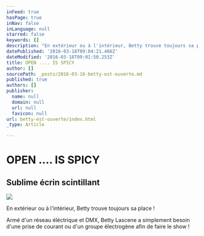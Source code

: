 ```yaml
---
inFeed: true
hasPage: true
inNav: false
inLanguage: null
starred: false
keywords: []
description: "En extérieur ou à l'intérieur, Betty trouve toujours sa place !"
datePublished: '2016-03-18T09:04:21.466Z'
dateModified: '2016-03-18T09:01:50.253Z'
title: OPEN .... IS SPICY
author: []
sourcePath: _posts/2016-03-16-betty-est-ouverte.md
published: true
authors: []
publisher:
  name: null
  domain: null
  url: null
  favicon: null
url: betty-est-ouverte/index.html
_type: Article

---
```

# OPEN .... IS SPICY

## Sublime écrin scintillant
![](https://s3-us-west-2.amazonaws.com/the-grid-img/p/176583d799ae145a7cea323e80d2726ff1e22c89.jpg)

En extérieur ou à l'intérieur, Betty trouve toujours sa place !

Armé d'un réseau éléctrique et DMX, Betty Lascene a simplement besoin d'une prise de courant ou d'un groupe électrogène afin de faire le show !
